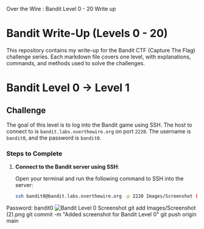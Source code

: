 Over the Wire : Bandit Level 0 - 20 Write up  
# Bandit Write-Up (Levels 0 - 20)

This repository contains my write-up for the Bandit CTF (Capture The Flag) challenge series. Each markdown file covers one level, with explanations, commands, and methods used to solve the challenges.

# Bandit Level 0 -> Level 1

## Challenge

The goal of this level is to log into the Bandit game using SSH. The host to connect to is `bandit.labs.overthewire.org` on port `2220`. The username is `bandit0`, and the password is `bandit0`.

### Steps to Complete

1. **Connect to the Bandit server using SSH**:

   Open your terminal and run the following command to SSH into the server:

   ```bash
   ssh bandit0@bandit.labs.overthewire.org -p 2220 Images/Screenshot (2).png
   
Password: bandit0
![Bandit Level 0 Screenshot](https://imgur.com/a/85o7FU1) 
git add Images/Screenshot (2).png
git commit -m "Added screenshot for Bandit Level 0"
git push origin main


